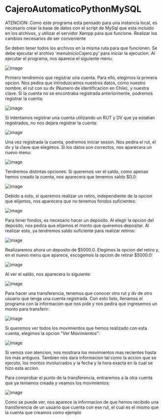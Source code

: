 # CajeroAutomaticoPythonMySQL

ATENCION: Como este programa esta pensado para una instancia local, es necesario crear la base de datos con el script de MySql que esta
incluido en los archivos, y utilizar el servidor Xampp para que funcione. Realizar los cambios necesarios de ser conveniente

Se deben tener todos los archivos en la misma ruta para que funcionen. Se debe ejecutar el archivo 'menuInicioCajero.py' para iniciar
la ejecucion. Al ejecutar el programa, nos aparece el siguiente menu:

![image](https://user-images.githubusercontent.com/107152796/180608214-553fbebc-309e-4614-82c4-58687a19678e.png)

Primero tendremos que registrar una cuenta. Para ello, elegimos la primera opcion.
Nos pedira que introduzcamos nuestros datos, como nuestro nombre, el rut con su dv (Numero de identificacion en Chile), y nuestra clave.
Si la cuenta no se encontraba registrada anteriormente, podremos registrar la cuenta:

![image](https://user-images.githubusercontent.com/107152796/180608312-493945f9-d2e5-449a-bd35-18fb3df19a91.png)

Si intentamos registrar una cuenta utilizando un RUT y DV que ya estaban registrados, no nos dejara registrar la cuenta:

![image](https://user-images.githubusercontent.com/107152796/180608399-4485eef1-7bb7-4908-befb-cf82b852bee2.png)

Una vez registrada la cuenta, podremos iniciar sesion. Nos pedira el rut, el dv y la clave que elegimos. Si los datos son correctos,
nos aparecera un nuevo menu:

![image](https://user-images.githubusercontent.com/107152796/185242591-5adc42dd-3da3-4da3-a4ce-16dc73aa1865.png)


Tendremos distintas opciones. Si queremos ver el saldo, como apenas hemos creado la cuenta, nos aparecera que tenemos saldo $0.0:

![image](https://user-images.githubusercontent.com/107152796/180608484-a55922c9-72f1-49da-8a7a-abb14945bf4f.png)

Debido a esto, si queremos realizar un retiro, independiente de la opcion que elijamos, nos aparecera que no tenemos fondos suficientes:

![image](https://user-images.githubusercontent.com/107152796/180608519-a53201a9-0960-4669-a80a-6c794f46e185.png)

Para tener fondos, es necesario hacer un deposito. Al elegir la opcion del deposito, nos pedira que elijamos el monto que queremos depositar.
Al realizar esto, ya tendremos saldo suficiente para realizar retiros:

![image](https://user-images.githubusercontent.com/107152796/180608582-a3c34aea-529a-4cf8-9033-7e2679d764a1.png)

Realizaremos ahora un deposito de $5000.0. Elegimos la opcion del retiro y, en el nuevo menu que aparece, escogemos la opcion de retirar $5000.0:

![image](https://user-images.githubusercontent.com/107152796/180608610-279d0264-d33d-46ab-9c2f-50349a00c665.png)

Al ver el saldo, nos aparecera lo siguiente:

![image](https://user-images.githubusercontent.com/107152796/180608617-e57ad6cc-d86c-4679-bc8b-643dcd9e5632.png)

Para hacer una transferencia, tenemos que conocer otro rut y dv de otro usuario que tenga una cuenta registrada. Con esto listo, llenamos el programa
con la informacion que nos pide y nos pedira que ingresemos un monto para transferir:

![image](https://user-images.githubusercontent.com/107152796/185243368-47e2cb9e-fd7d-47e5-832e-ed67ffb90e9e.png)


Si queremos ver todos los movimientos que hemos realizado con esta cuenta, elegimos la opcion "Ver Movimientos":

![image](https://user-images.githubusercontent.com/107152796/185243440-6217b33d-dc8f-4f4d-b0af-27a8aacb2f79.png)

Si vemos con atencion, nos mostrara los movimientos mas recientes hasta los mas antiguos. Tambien nos dara informacion tal como la accion que se ejecuto, 
los montos involucrados y la fecha y la hora exacta en la cual se hizo esta accion.

Para comprobar el punto de la transferencia, entraremos a la otra cuenta que ya teniamos creada y veamos los movimientos:

![image](https://user-images.githubusercontent.com/107152796/185243593-919422d5-f13c-4768-9a3e-d7ca1ca568f3.png)

Como se puede ver, nos aparece la informacion de que hemos recibido una transferencia de un usuario que cuenta con ese rut, el cual es el mismo que la cuenta
que creamos como ejemplo




